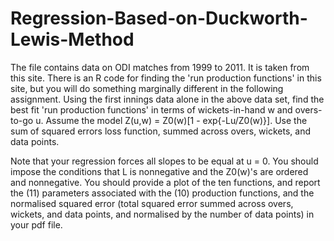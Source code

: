 # Regression-Based-on-Duckworth-Lewis-Method

The file contains data on ODI matches from 1999 to 2011. It is taken from this site. There is an R code for finding the 'run production functions' in this site, but you will do something marginally different in the following assignment. Using the first innings data alone in the above data set, find the best fit 'run production functions' in terms of wickets-in-hand w and overs-to-go u. 
Assume the model Z(u,w) = Z0(w)[1 - exp{-Lu/Z0(w)}]. Use the sum of squared errors loss function, summed across overs, wickets, and data points.

Note that your regression forces all slopes to be equal at u = 0. You should impose the conditions that L is nonnegative and the Z0(w)'s are ordered and nonnegative. You should provide a plot of the ten functions, and report the (11) parameters associated with the (10) production functions, and the normalised squared error (total squared error summed across overs, wickets, and data points, and normalised by the number of data points) in your pdf file.
